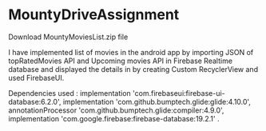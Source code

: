 # MountyDriveAssignment
Download MountyMoviesList.zip file


I have implemented list of movies in the  android app by importing JSON of topRatedMovies API and Upcoming movies API in Firebase Realtime database and displayed the details in by creating Custom RecyclerView and used FirebaseUI.

Dependencies used :
 implementation 'com.firebaseui:firebase-ui-database:6.2.0', 
 implementation 'com.github.bumptech.glide:glide:4.10.0', 
 annotationProcessor 'com.github.bumptech.glide:compiler:4.9.0', 
 implementation 'com.google.firebase:firebase-database:19.2.1' .
